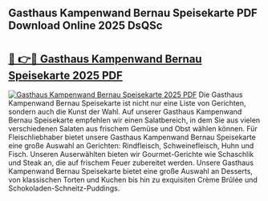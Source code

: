 ## Gasthaus Kampenwand Bernau Speisekarte PDF Download Online 2025 DsQSc

# <h2><a href="http://gcd0pud.nevu.top/?p=Gasthaus+Kampenwand+Bernau+Speisekarte">🔗 👉🔴 Gasthaus Kampenwand Bernau Speisekarte 2025 PDF</a></h2>

[![Gasthaus Kampenwand Bernau Speisekarte 2025 PDF](https://i.imgur.com/dBaPXMq.png)](http://gcd0pud.nevu.top/?p=Gasthaus+Kampenwand+Bernau+Speisekarte)
Die Gasthaus Kampenwand Bernau Speisekarte ist nicht nur eine Liste von Gerichten, sondern auch die Kunst der Wahl. Auf unserer Gasthaus Kampenwand Bernau Speisekarte empfehlen wir einen Salatbereich, in dem Sie aus vielen verschiedenen Salaten aus frischem Gemüse und Obst wählen können. Für Fleischliebhaber bietet unsere Gasthaus Kampenwand Bernau Speisekarte eine große Auswahl an Gerichten: Rindfleisch, Schweinefleisch, Huhn und Fisch. Unseren Auserwählten bieten wir Gourmet-Gerichte wie Schaschlik und Steak an, die auf frischem Feuer zubereitet werden. Unsere Gasthaus Kampenwand Bernau Speisekarte bietet eine große Auswahl an Desserts, von klassischen Torten und Kuchen bis hin zu exquisiten Crème Brûlée und Schokoladen-Schneitz-Puddings.
